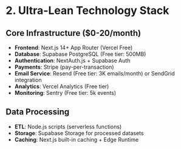 # 2. Ultra-Lean Technology Stack

## Core Infrastructure ($0-20/month)
- **Frontend**: Next.js 14+ App Router (Vercel Free)
- **Database**: Supabase PostgreSQL (Free tier: 500MB)
- **Authentication**: NextAuth.js + Supabase Auth
- **Payments**: Stripe (pay-per-transaction)
- **Email Service**: Resend (Free tier: 3K emails/month) or SendGrid integration
- **Analytics**: Vercel Analytics (Free tier)
- **Monitoring**: Sentry (Free tier: 5k events)

## Data Processing
- **ETL**: Node.js scripts (serverless functions)
- **Storage**: Supabase Storage for processed datasets
- **Caching**: Next.js built-in caching + Edge Runtime
